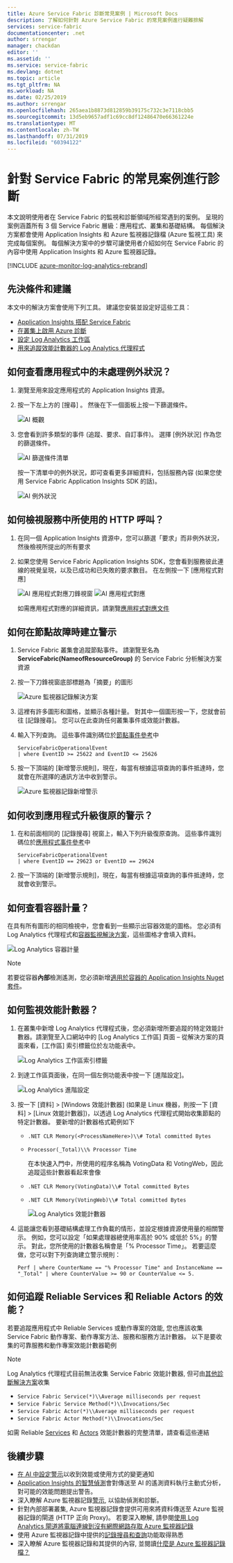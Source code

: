 ```yaml
---
title: Azure Service Fabric 診斷常見案例 | Microsoft Docs
description: 了解如何針對 Azure Service Fabric 的常見案例進行疑難排解
services: service-fabric
documentationcenter: .net
author: srrengar
manager: chackdan
editor: ''
ms.assetid: ''
ms.service: service-fabric
ms.devlang: dotnet
ms.topic: article
ms.tgt_pltfrm: NA
ms.workload: NA
ms.date: 02/25/2019
ms.author: srrengar
ms.openlocfilehash: 265aea1b8873d812859b39175c732c3e7118cbb5
ms.sourcegitcommit: 13d5eb9657adf1c69cc8df12486470e66361224e
ms.translationtype: MT
ms.contentlocale: zh-TW
ms.lasthandoff: 07/31/2019
ms.locfileid: "60394122"
---
```

# <a name="diagnose-common-scenarios-with-service-fabric"></a>針對 Service Fabric 的常見案例進行診斷

本文說明使用者在 Service Fabric 的監視和診斷領域所經常遇到的案例。 呈現的案例涵蓋所有 3 個 Service Fabric 層級：應用程式、叢集和基礎結構。 每個解決方案都會使用 Application Insights 和 Azure 監視器記錄檔 (Azure 監視工具) 來完成每個案例。 每個解決方案中的步驟可讓使用者介紹如何在 Service Fabric 的內容中使用 Application Insights 和 Azure 監視器記錄。

[!INCLUDE [azure-monitor-log-analytics-rebrand](../../includes/azure-monitor-log-analytics-rebrand.md)]

## <a name="prerequisites-and-recommendations"></a>先決條件和建議

本文中的解決方案會使用下列工具。 建議您安裝並設定好這些工具：

* [Application Insights 搭配 Service Fabric](service-fabric-tutorial-monitoring-aspnet.md)
* [在叢集上啟用 Azure 診斷](service-fabric-diagnostics-event-aggregation-wad.md)
* [設定 Log Analytics 工作區](service-fabric-diagnostics-oms-setup.md)
* [用來追蹤效能計數器的 Log Analytics 代理程式](service-fabric-diagnostics-oms-agent.md)

## <a name="how-can-i-see-unhandled-exceptions-in-my-application"></a>如何查看應用程式中的未處理例外狀況？

1. 瀏覽至用來設定應用程式的 Application Insights 資源。
2. 按一下左上方的 [搜尋]  。 然後在下一個面板上按一下篩選條件。

    ![AI 概觀](media/service-fabric-diagnostics-common-scenarios/ai-search-filter.png)

3. 您會看到許多類型的事件 (追蹤、要求、自訂事件)。 選擇 [例外狀況] 作為您的篩選條件。

    ![AI 篩選條件清單](media/service-fabric-diagnostics-common-scenarios/ai-filter-list.png)

    按一下清單中的例外狀況，即可查看更多詳細資料，包括服務內容 (如果您使用 Service Fabric Application Insights SDK 的話)。

    ![AI 例外狀況](media/service-fabric-diagnostics-common-scenarios/ai-exception.png)

## <a name="how-do-i-view-which-http-calls-are-used-in-my-services"></a>如何檢視服務中所使用的 HTTP 呼叫？

1. 在同一個 Application Insights 資源中，您可以篩選「要求」而非例外狀況，然後檢視所提出的所有要求
2. 如果您使用 Service Fabric Application Insights SDK，您會看到服務彼此連線的視覺呈現，以及已成功和已失敗的要求數目。 在左側按一下 [應用程式對應]

    ![AI 應用程式對應刀鋒視窗](media/service-fabric-diagnostics-common-scenarios/app-map-blade.png) ![AI 應用程式對應](media/service-fabric-diagnostics-common-scenarios/app-map-new.png)

    如需應用程式對應的詳細資訊，請瀏覽[應用程式對應文件](../azure-monitor/app/app-map.md)

## <a name="how-do-i-create-an-alert-when-a-node-goes-down"></a>如何在節點故障時建立警示

1. Service Fabric 叢集會追蹤節點事件。 請瀏覽至名為 **ServiceFabric(NameofResourceGroup)** 的 Service Fabric 分析解決方案資源
2. 按一下刀鋒視窗底部標題為「摘要」的圖形

    ![Azure 監視器記錄解決方案](media/service-fabric-diagnostics-common-scenarios/oms-solution-azure-portal.png)

3. 這裡有許多圖形和圖格，並顯示各種計量。 對其中一個圖形按一下，您就會前往 [記錄搜尋]。 您可以在此查詢任何叢集事件或效能計數器。
4. 輸入下列查詢。 這些事件識別碼位於[節點事件參考](service-fabric-diagnostics-event-generation-operational.md#application-events)中

    ```kusto
    ServiceFabricOperationalEvent
    | where EventID >= 25622 and EventID <= 25626
    ```

5. 按一下頂端的 [新增警示規則]，現在，每當有根據這項查詢的事件抵達時，您就會在所選擇的通訊方法中收到警示。

    ![Azure 監視器記錄新增警示](media/service-fabric-diagnostics-common-scenarios/oms-create-alert.png)

## <a name="how-can-i-be-alerted-of-application-upgrade-rollbacks"></a>如何收到應用程式升級復原的警示？

1. 在和前面相同的 [記錄搜尋] 視窗上，輸入下列升級復原查詢。 這些事件識別碼位於[應用程式事件參考](service-fabric-diagnostics-event-generation-operational.md#application-events)中

    ```kusto
    ServiceFabricOperationalEvent
    | where EventID == 29623 or EventID == 29624
    ```

2. 按一下頂端的 [新增警示規則]，現在，每當有根據這項查詢的事件抵達時，您就會收到警示。

## <a name="how-do-i-see-container-metrics"></a>如何查看容器計量？

在具有所有圖形的相同檢視中，您會看到一些顯示出容器效能的圖格。 您必須有 Log Analytics 代理程式和[容器監視解決方案](service-fabric-diagnostics-oms-containers.md)，這些圖格才會填入資料。

![Log Analytics 容器計量](media/service-fabric-diagnostics-common-scenarios/containermetrics.png)

>[!NOTE]
>若要從容器**內部**檢測遙測，您必須新增[適用於容器的 Application Insights Nuget 套件](https://github.com/Microsoft/ApplicationInsights-servicefabric#microsoftapplicationinsightsservicefabric--for-service-fabric-lift-and-shift-scenarios)。

## <a name="how-can-i-monitor-performance-counters"></a>如何監視效能計數器？

1. 在叢集中新增 Log Analytics 代理程式後，您必須新增所要追蹤的特定效能計數器。請瀏覽至入口網站中的 [Log Analytics 工作區] 頁面 – 從解決方案的頁面來看，[工作區] 索引標籤位於左功能表中。

    ![Log Analytics 工作區索引標籤](media/service-fabric-diagnostics-common-scenarios/workspacetab.png)

2. 到達工作區頁面後，在同一個左側功能表中按一下 [進階設定]。

    ![Log Analytics 進階設定](media/service-fabric-diagnostics-common-scenarios/advancedsettingsoms.png)

3. 按一下 [資料] > [Windows 效能計數器] (如果是 Linux 機器，則按一下 [資料] > [Linux 效能計數器])，以透過 Log Analytics 代理程式開始收集節點的特定計數器。 要新增的計數器格式範例如下

   * `.NET CLR Memory(<ProcessNameHere>)\\# Total committed Bytes`
   * `Processor(_Total)\\% Processor Time`

     在本快速入門中，所使用的程序名稱為 VotingData 和 VotingWeb，因此追蹤這些計數器看起來會像

   * `.NET CLR Memory(VotingData)\\# Total committed Bytes`
   * `.NET CLR Memory(VotingWeb)\\# Total committed Bytes`

     ![Log Analytics 效能計數器](media/service-fabric-diagnostics-common-scenarios/omsperfcounters.png)

4. 這能讓您看到基礎結構處理工作負載的情形，並設定根據資源使用量的相關警示。 例如，您可以設定「如果處理器總使用率高於 90% 或低於 5%」的警示。 對此，您所使用的計數器名稱會是「% Processor Time」。 若要這麼做，您可以對下列查詢建立警示規則：

    ```kusto
    Perf | where CounterName == "% Processor Time" and InstanceName == "_Total" | where CounterValue >= 90 or CounterValue <= 5.
    ```

## <a name="how-do-i-track-performance-of-my-reliable-services-and-actors"></a>如何追蹤 Reliable Services 和 Reliable Actors 的效能？

若要追蹤應用程式中 Reliable Services 或動作專案的效能, 您也應該收集 Service Fabric 動作專案、動作專案方法、服務和服務方法計數器。 以下是要收集的可靠服務和動作專案效能計數器範例

>[!NOTE]
>Log Analytics 代理程式目前無法收集 Service Fabric 效能計數器, 但可由[其他診斷解決方案](service-fabric-diagnostics-partners.md)收集

* `Service Fabric Service(*)\\Average milliseconds per request`
* `Service Fabric Service Method(*)\\Invocations/Sec`
* `Service Fabric Actor(*)\\Average milliseconds per request`
* `Service Fabric Actor Method(*)\\Invocations/Sec`

如需 Reliable [Services](service-fabric-reliable-serviceremoting-diagnostics.md) 和 [Actors](service-fabric-reliable-actors-diagnostics.md) 效能計數器的完整清單，請查看這些連結

## <a name="next-steps"></a>後續步驟

* [在 AI 中設定警示](../azure-monitor/app/alerts.md)以收到效能或使用方式的變更通知
* [Application Insights 的智慧偵測](../azure-monitor/app/proactive-diagnostics.md)會對傳送至 AI 的遙測資料執行主動式分析，對可能的效能問題提出警告。
* 深入瞭解 Azure 監視器記錄[警示](../log-analytics/log-analytics-alerts.md), 以協助偵測和診斷。
* 針對內部部署叢集, Azure 監視器記錄會提供可用來將資料傳送至 Azure 監視器記錄的閘道 (HTTP 正向 Proxy)。 若要深入瞭解, 請參閱[使用 Log Analytics 閘道將電腦連線到沒有網際網路存取 Azure 監視器記錄](../azure-monitor/platform/gateway.md)
* 使用 Azure 監視器記錄中提供的[記錄搜尋和查詢](../log-analytics/log-analytics-log-searches.md)功能取得熟悉
* 深入瞭解 Azure 監視器記錄和其提供的內容, 並閱讀[什麼是 Azure 監視器記錄檔？](../operations-management-suite/operations-management-suite-overview.md)
